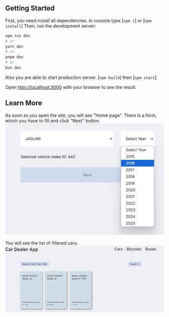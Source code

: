## Getting Started
First, you need install all dependencies. in console type [`npm i`] or [`npm install`]
Then, run the development server:

```bash
npm run dev
# or
yarn dev
# or
pnpm dev
# or
bun dev
```

Also you are able to start production server.
[`npm build`] then [`npm start`]

Open [http://localhost:3000](http://localhost:3000) with your browser to see the result.

## Learn More

As soon as you open the site, you will see "Home page". 
There is a form, which you have to fill and click "Next" button.
![img.png](img.png)

You will see the list of filtered cars.
![img_1.png](img_1.png)
